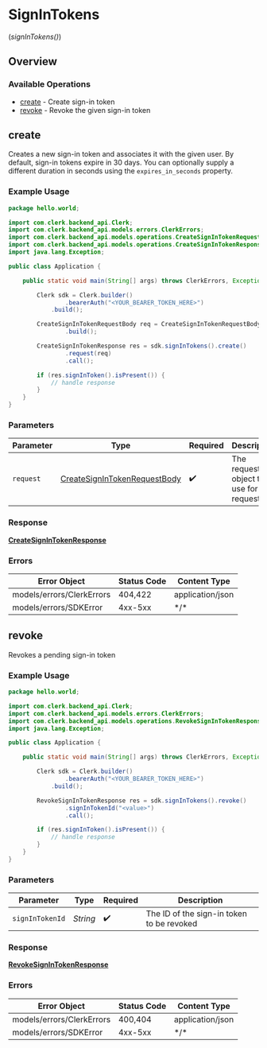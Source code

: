 # SignInTokens
(*signInTokens()*)

## Overview

### Available Operations

* [create](#create) - Create sign-in token
* [revoke](#revoke) - Revoke the given sign-in token

## create

Creates a new sign-in token and associates it with the given user.
By default, sign-in tokens expire in 30 days.
You can optionally supply a different duration in seconds using the `expires_in_seconds` property.

### Example Usage

```java
package hello.world;

import com.clerk.backend_api.Clerk;
import com.clerk.backend_api.models.errors.ClerkErrors;
import com.clerk.backend_api.models.operations.CreateSignInTokenRequestBody;
import com.clerk.backend_api.models.operations.CreateSignInTokenResponse;
import java.lang.Exception;

public class Application {

    public static void main(String[] args) throws ClerkErrors, Exception {

        Clerk sdk = Clerk.builder()
                .bearerAuth("<YOUR_BEARER_TOKEN_HERE>")
            .build();

        CreateSignInTokenRequestBody req = CreateSignInTokenRequestBody.builder()
                .build();

        CreateSignInTokenResponse res = sdk.signInTokens().create()
                .request(req)
                .call();

        if (res.signInToken().isPresent()) {
            // handle response
        }
    }
}
```

### Parameters

| Parameter                                                                               | Type                                                                                    | Required                                                                                | Description                                                                             |
| --------------------------------------------------------------------------------------- | --------------------------------------------------------------------------------------- | --------------------------------------------------------------------------------------- | --------------------------------------------------------------------------------------- |
| `request`                                                                               | [CreateSignInTokenRequestBody](../../models/operations/CreateSignInTokenRequestBody.md) | :heavy_check_mark:                                                                      | The request object to use for the request.                                              |

### Response

**[CreateSignInTokenResponse](../../models/operations/CreateSignInTokenResponse.md)**

### Errors

| Error Object              | Status Code               | Content Type              |
| ------------------------- | ------------------------- | ------------------------- |
| models/errors/ClerkErrors | 404,422                   | application/json          |
| models/errors/SDKError    | 4xx-5xx                   | \*\/*                     |


## revoke

Revokes a pending sign-in token

### Example Usage

```java
package hello.world;

import com.clerk.backend_api.Clerk;
import com.clerk.backend_api.models.errors.ClerkErrors;
import com.clerk.backend_api.models.operations.RevokeSignInTokenResponse;
import java.lang.Exception;

public class Application {

    public static void main(String[] args) throws ClerkErrors, Exception {

        Clerk sdk = Clerk.builder()
                .bearerAuth("<YOUR_BEARER_TOKEN_HERE>")
            .build();

        RevokeSignInTokenResponse res = sdk.signInTokens().revoke()
                .signInTokenId("<value>")
                .call();

        if (res.signInToken().isPresent()) {
            // handle response
        }
    }
}
```

### Parameters

| Parameter                                 | Type                                      | Required                                  | Description                               |
| ----------------------------------------- | ----------------------------------------- | ----------------------------------------- | ----------------------------------------- |
| `signInTokenId`                           | *String*                                  | :heavy_check_mark:                        | The ID of the sign-in token to be revoked |

### Response

**[RevokeSignInTokenResponse](../../models/operations/RevokeSignInTokenResponse.md)**

### Errors

| Error Object              | Status Code               | Content Type              |
| ------------------------- | ------------------------- | ------------------------- |
| models/errors/ClerkErrors | 400,404                   | application/json          |
| models/errors/SDKError    | 4xx-5xx                   | \*\/*                     |
